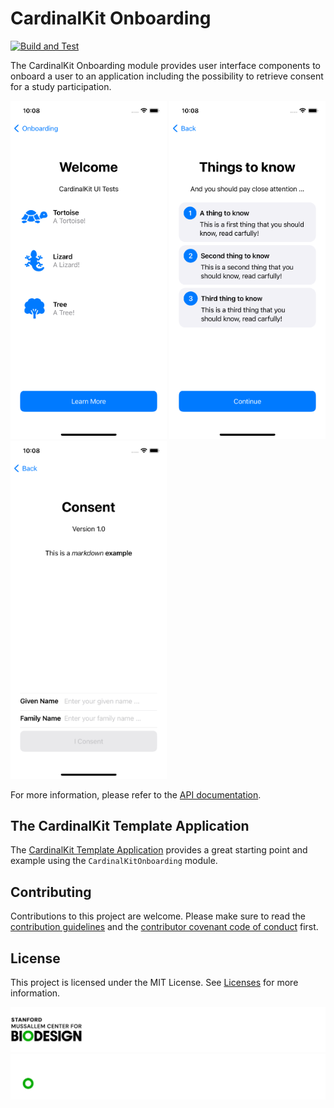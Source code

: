 <!--

This source file is part of the CardinalKit open-source project.

SPDX-FileCopyrightText: 2022 Stanford University and the project authors (see CONTRIBUTORS.md)

SPDX-License-Identifier: MIT
  
-->

# CardinalKit Onboarding

[![Build and Test](https://github.com/StanfordBDHG/CardinalKitOnboarding/actions/workflows/build-and-test.yml/badge.svg)](https://github.com/StanfordBDHG/CardinalKitOnboarding/actions/workflows/build-and-test.yml)

The CardinalKit Onboarding module provides user interface components to onboard a user to an application including the possibility to retrieve consent for a study participation.

<p float="left">
 <img width="250" alt="A screen displaying welcome view." src="Sources/CardinalKitOnboarding/Onboarding.docc/Resources/OnboardingView.png">
 <img width="250" alt="A screen showing an sequencial onboarding view." src="Sources/CardinalKitOnboarding/Onboarding.docc/Resources/SequentialOnboardingView.png">
 <img width="250" alt="A screen displaying the consent view." src="Sources/CardinalKitOnboarding/Onboarding.docc/Resources/ConsentView.png">
</p>

For more information, please refer to the [API documentation](https://swiftpackageindex.com/StanfordBDHG/CardinalKitOnboarding/documentation).


## The CardinalKit Template Application

The [CardinalKit Template Application](https://github.com/StanfordBDHG/CardinalKitTemplateApplication) provides a great starting point and example using the `CardinalKitOnboarding` module.


## Contributing

Contributions to this project are welcome. Please make sure to read the [contribution guidelines](https://github.com/StanfordBDHG/.github/blob/main/CONTRIBUTING.md) and the [contributor covenant code of conduct](https://github.com/StanfordBDHG/.github/blob/main/CODE_OF_CONDUCT.md) first.


## License

This project is licensed under the MIT License. See [Licenses](https://github.com/StanfordBDHG/CardinalKitOnboarding/tree/main/LICENSES) for more information.

![Stanford Byers Center for Biodesign Logo](https://raw.githubusercontent.com/StanfordBDHG/.github/main/assets/biodesign-footer-light.png#gh-light-mode-only)
![Stanford Byers Center for Biodesign Logo](https://raw.githubusercontent.com/StanfordBDHG/.github/main/assets/biodesign-footer-dark.png#gh-dark-mode-only)
